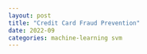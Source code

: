 ```yaml
---
layout: post
title: "Credit Card Fraud Prevention"
date: 2022-09
categories: machine-learning svm
---
```

